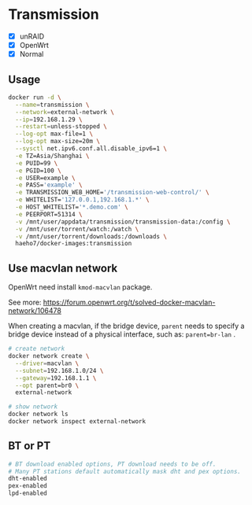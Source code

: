 # Transmission

- [x] unRAID
- [x] OpenWrt
- [x] Normal

## Usage

```sh
docker run -d \
  --name=transmission \
  --network=external-network \
  --ip=192.168.1.29 \
  --restart=unless-stopped \
  --log-opt max-file=1 \
  --log-opt max-size=20m \
  --sysctl net.ipv6.conf.all.disable_ipv6=1 \
  -e TZ=Asia/Shanghai \
  -e PUID=99 \
  -e PGID=100 \
  -e USER=example \
  -e PASS='example' \
  -e TRANSMISSION_WEB_HOME='/transmission-web-control/' \
  -e WHITELIST='127.0.0.1,192.168.1.*' \
  -e HOST_WHITELIST='*.demo.com' \
  -e PEERPORT=51314 \
  -v /mnt/user/appdata/transmission/transmission-data:/config \
  -v /mnt/user/torrent/watch:/watch \
  -v /mnt/user/torrent/downloads:/downloads \
  haeho7/docker-images:transmission
```

## Use macvlan network

OpenWrt need install `kmod-macvlan` package.

See more: <https://forum.openwrt.org/t/solved-docker-macvlan-network/106478>

When creating a macvlan, if the bridge device, `parent` needs to specify a bridge device instead of a physical interface, such as: `parent=br-lan` .

```sh
# create network
docker network create \
  --driver=macvlan \
  --subnet=192.168.1.0/24 \
  --gateway=192.168.1.1 \
  --opt parent=br0 \
  external-network

# show network
docker network ls
docker network inspect external-network
```

## BT or PT

```sh
# BT download enabled options, PT download needs to be off.
# Many PT stations default automatically mask dht and pex options.
dht-enabled
pex-enabled
lpd-enabled
```
